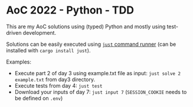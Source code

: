 # AoC 2022 - Python - TDD

This are my AoC solutions using (typed) Python and mostly using test-driven development.

Solutions can be easily executed using [`just` command runner](https://github.com/casey/just)
(can be installed with `cargo install just`).

Examples:
* Execute part 2 of day 3 using example.txt file as input: `just solve 2 example.txt` from day3 directory.
* Execute tests from day 4: `just test`
* Download your inputs of day 7: `just input 7` (`SESSION_COOKIE` needs to be defined on `.env`)

